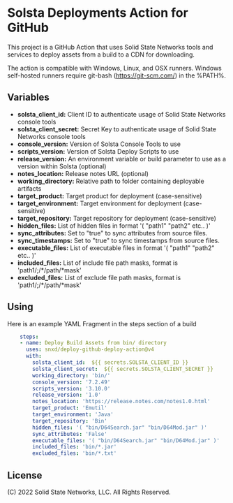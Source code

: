 # Solsta Deployments Action for GitHub 

This project is a GitHub Action that uses Solid State Networks tools and services to deploy assets from a build to a CDN for downloading.  

The action is compatible with Windows, Linux, and OSX runners.  Windows self-hosted runners require git-bash (https://git-scm.com/) in the %PATH%.

## Variables

* **solsta_client_id:**     Client ID to authenticate usage of Solid State Networks console tools
* **solsta_client_secret:** Secret Key to authenticate usage of Solid State Networks console tools
* **console_version:**      Version of Solsta Console Tools to use
* **scripts_version:**      Version of Solsta Deploy Scripts to use
* **release_version:**      An environment variable or build parameter to use as a version within Solsta (optional)
* **notes_location:**       Release notes URL (optional)
* **working_directory:**    Relative path to folder containing deployable artifacts
* **target_product:**       Target product for deployment (case-sensitive)
* **target_environment:**   Target environment for deployment (case-sensitive)
* **target_repository:**    Target repository for deployment (case-sensitive)
* **hidden_files:**         List of hidden files in format '( "path1" "path2" etc.. )'
* **sync_attributes:**      Set to "true" to sync attributes from source files.
* **sync_timestamps:**      Set to "true" to sync timestamps from source files.
* **executable_files:**     List of executable files in format '( "path1" "path2" etc.. )'
* **included_files:**       List of include file path masks, format is 'path1/;/*/path/*mask'
* **excluded_files:**       List of exclude file path masks, format is 'path1/;/*/path/*mask'

## Using

Here is an example YAML Fragment in the steps section of a build

```yaml
    steps:
    - name: Deploy Build Assets from bin/ directory
      uses: snxd/deploy-github-deploy-action@v4
      with:
        solsta_client_id:  ${{ secrets.SOLSTA_CLIENT_ID }}
        solsta_client_secret:  ${{ secrets.SOLSTA_CLIENT_SECRET }}
        working_directory: 'bin/'
        console_version: '7.2.49'
        scripts_version: '3.10.0'
        release_version: '1.0'
        notes_location: 'https://release.notes.com/notes1.0.html'
        target_product: 'Emutil'
        target_environment: 'Java'
        target_repository: 'Bin'
        hidden_files: '( "bin/D64Search.jar" "bin/D64Mod.jar" )'
        sync_attributes: 'False'
        executable_files: '( "bin/D64Search.jar" "bin/D64Mod.jar" )'
        included_files: 'bin/*.jar'
        excluded_files: 'bin/*.txt'

```


## License
(C) 2022 Solid State Networks, LLC.  All Rights Reserved.
